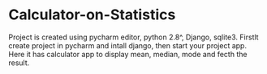 # Calculator-on-Statistics
Project is created using pycharm editor, python 2.8^, Django, sqlite3.
Firstlt create project in pycharm and intall django, then start your project app.
Here it has calculator app to display mean, median, mode and fecth the result.
